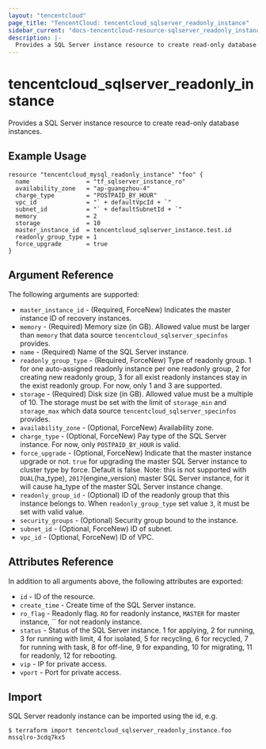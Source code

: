 ```yaml
---
layout: "tencentcloud"
page_title: "TencentCloud: tencentcloud_sqlserver_readonly_instance"
sidebar_current: "docs-tencentcloud-resource-sqlserver_readonly_instance"
description: |-
  Provides a SQL Server instance resource to create read-only database instances.
---
```


# tencentcloud_sqlserver_readonly_instance

Provides a SQL Server instance resource to create read-only database instances.

## Example Usage

```hcl
resource "tencentcloud_mysql_readonly_instance" "foo" {
  name                = "tf_sqlserver_instance_ro"
  availability_zone   = "ap-guangzhou-4"
  charge_type         = "POSTPAID_BY_HOUR"
  vpc_id              = "` + defaultVpcId + `"
  subnet_id           = "` + defaultSubnetId + `"
  memory              = 2
  storage             = 10
  master_instance_id  = tencentcloud_sqlserver_instance.test.id
  readonly_group_type = 1
  force_upgrade       = true
}
```

## Argument Reference

The following arguments are supported:

* `master_instance_id` - (Required, ForceNew) Indicates the master instance ID of recovery instances.
* `memory` - (Required) Memory size (in GB). Allowed value must be larger than `memory` that data source `tencentcloud_sqlserver_specinfos` provides.
* `name` - (Required) Name of the SQL Server instance.
* `readonly_group_type` - (Required, ForceNew) Type of readonly group. 1 for one auto-assigned readonly instance per one readonly group, 2 for creating new readonly group, 3 for all exist readonly instances stay in the exist readonly group. For now, only 1 and 3 are supported.
* `storage` - (Required) Disk size (in GB). Allowed value must be a multiple of 10. The storage must be set with the limit of `storage_min` and `storage_max` which data source `tencentcloud_sqlserver_specinfos` provides.
* `availability_zone` - (Optional, ForceNew) Availability zone.
* `charge_type` - (Optional, ForceNew) Pay type of the SQL Server instance. For now, only `POSTPAID_BY_HOUR` is valid.
* `force_upgrade` - (Optional, ForceNew) Indicate that the master instance upgrade or not. `true` for upgrading the master SQL Server instance to cluster type by force. Default is false. Note: this is not supported with `DUAL`(ha_type), `2017`(engine_version) master SQL Server instance, for it will cause ha_type of the master SQL Server instance change.
* `readonly_group_id` - (Optional) ID of the readonly group that this instance belongs to. When `readonly_group_type` set value `3`, it must be set with valid value.
* `security_groups` - (Optional) Security group bound to the instance.
* `subnet_id` - (Optional, ForceNew) ID of subnet.
* `vpc_id` - (Optional, ForceNew) ID of VPC.

## Attributes Reference

In addition to all arguments above, the following attributes are exported:

* `id` - ID of the resource.
* `create_time` - Create time of the SQL Server instance.
* `ro_flag` - Readonly flag. `RO` for readonly instance, `MASTER` for master instance,  `` for not readonly instance.
* `status` - Status of the SQL Server instance. 1 for applying, 2 for running, 3 for running with limit, 4 for isolated, 5 for recycling, 6 for recycled, 7 for running with task, 8 for off-line, 9 for expanding, 10 for migrating, 11 for readonly, 12 for rebooting.
* `vip` - IP for private access.
* `vport` - Port for private access.


## Import

SQL Server readonly instance can be imported using the id, e.g.

```
$ terraform import tencentcloud_sqlserver_readonly_instance.foo mssqlro-3cdq7kx5
```

